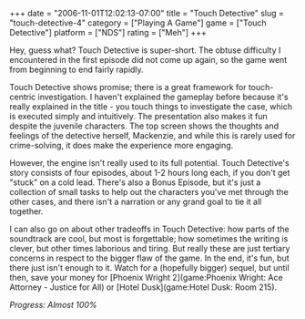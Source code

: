 +++
date = "2006-11-01T12:02:13-07:00"
title = "Touch Detective"
slug = "touch-detective-4"
category = ["Playing A Game"]
game = ["Touch Detective"]
platform = ["NDS"]
rating = ["Meh"]
+++

Hey, guess what?  Touch Detective is super-short.  The obtuse difficulty I encountered in the first episode did not come up again, so the game went from beginning to end fairly rapidly.

Touch Detective shows promise; there is a great framework for touch-centric investigation.  I haven't explained the gameplay before because it's really explained in the title - you touch things to investigate the case, which is executed simply and intuitively.  The presentation also makes it fun despite the juvenile characters.  The top screen shows the thoughts and feelings of the detective herself, Mackenzie, and while this is rarely used for crime-solving, it does make the experience more engaging.

However, the engine isn't really used to its full potential.  Touch Detective's story consists of four episodes, about 1-2 hours long each, if you don't get "stuck" on a cold lead.  There's also a Bonus Episode, but it's just a collection of small tasks to help out the characters you've met through the other cases, and there isn't a narration or any grand goal to tie it all together.

I can also go on about other tradeoffs in Touch Detective: how parts of the soundtrack are cool, but most is forgettable; how sometimes the writing is clever, but other times laborious and tiring.  But really these are just tertiary concerns in respect to the bigger flaw of the game.  In the end, it's fun, but there just isn't enough to it.  Watch for a (hopefully bigger) sequel, but until then, save your money for [Phoenix Wright 2](game:Phoenix Wright: Ace Attorney - Justice for All) or [Hotel Dusk](game:Hotel Dusk: Room 215).

<i>Progress: Almost 100%</i>